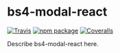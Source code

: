 # bs4-modal-react

[![Travis][build-badge]][build]
[![npm package][npm-badge]][npm]
[![Coveralls][coveralls-badge]][coveralls]

Describe bs4-modal-react here.

[build-badge]: https://img.shields.io/travis/user/repo/master.png?style=flat-square
[build]: https://travis-ci.org/mauricedb/bs4-modal-react

[npm-badge]: https://img.shields.io/npm/v/npm-package.png?style=flat-square
[npm]: https://www.npmjs.org/package/bs4-modal-react

[coveralls-badge]: https://img.shields.io/coveralls/user/repo/master.png?style=flat-square
[coveralls]: https://coveralls.io/github/mauricedb/bs4-modal-react
